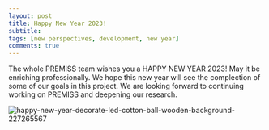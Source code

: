 ```yaml
---
layout: post
title: Happy New Year 2023! 
subtitle: 
tags: [new perspectives, development, new year]
comments: true
---
```


The whole PREMISS team wishes you a HAPPY NEW YEAR 2023! May it be enriching professionally.
We hope this new year will see the complection of some of our goals in this project. 
We are looking forward to continuing working on PREMISS and deepening our research. 

![happy-new-year-decorate-led-cotton-ball-wooden-background-227265567](https://user-images.githubusercontent.com/87107232/210966833-8964626b-d8ed-4856-9ca0-9e0eb6c2f7f2.jpg)
